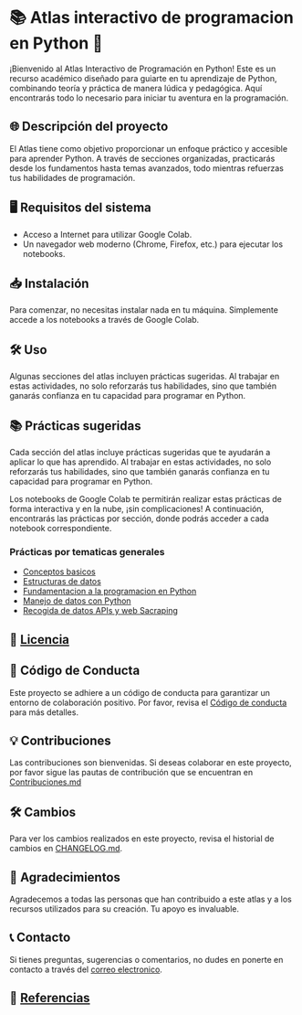 # 📚 Atlas interactivo de programacion en Python 🚀

¡Bienvenido al Atlas Interactivo de Programación en Python! Este es un recurso académico diseñado para guiarte en tu aprendizaje de Python, combinando teoría y práctica de manera lúdica y pedagógica. Aquí encontrarás todo lo necesario para iniciar tu aventura en la programación.

## 🌐 Descripción del proyecto

El Atlas tiene como objetivo proporcionar un enfoque práctico y accesible para aprender Python. A través de secciones organizadas, practicarás desde los fundamentos hasta temas avanzados, todo mientras refuerzas tus habilidades de programación.

## 🖥️ Requisitos del sistema

- Acceso a Internet para utilizar Google Colab.
- Un navegador web moderno (Chrome, Firefox, etc.) para ejecutar los notebooks.

## 📥 Instalación

Para comenzar, no necesitas instalar nada en tu máquina. Simplemente accede a los notebooks a través de Google Colab. 

## 🛠️ Uso

Algunas secciones del atlas incluyen prácticas sugeridas. Al trabajar en estas actividades, no solo reforzarás tus habilidades, sino que también ganarás confianza en tu capacidad para programar en Python.


## 📚 Prácticas sugeridas

Cada sección del atlas incluye prácticas sugeridas que te ayudarán a aplicar lo que has aprendido. Al trabajar en estas actividades, no solo reforzarás tus habilidades, sino que también ganarás confianza en tu capacidad para programar en Python. 

Los notebooks de Google Colab te permitirán realizar estas prácticas de forma interactiva y en la nube, ¡sin complicaciones! A continuación, encontrarás las prácticas por sección, donde podrás acceder a cada notebook correspondiente.

### Prácticas por tematicas generales
- [Conceptos basicos](https://github.com/eduardoleon9010/Atlas_interactivo_de_programacion_en_Python/blob/main/Conceptos_basicos.md)
- [Estructuras de datos](https://github.com/eduardoleon9010/Atlas_interactivo_de_programacion_en_Python/blob/main/Estructuras%20de%20datos.md)
- [Fundamentacion a la programacion en Python](https://github.com/eduardoleon9010/Atlas_interactivo_de_programacion_en_Python/blob/main/Fundamentacion%20a%20la%20programacion%20en%20Python.md)
- [Manejo de datos con Python](https://github.com/eduardoleon9010/Atlas_interactivo_de_programacion_en_Python/blob/main/Manejo%20de%20datos%20con%20Python.md)
- [Recogida de datos APIs y web Sacraping](#)

## 📜 [Licencia](https://github.com/eduardoleon9010/Atlas_interactivo_de_programacion_en_Python/blob/main/Licencia.md)

## 🙌 Código de Conducta

Este proyecto se adhiere a un código de conducta para garantizar un entorno de colaboración positivo. Por favor, revisa el [Código de conducta](https://github.com/eduardoleon9010/Atlas_interactivo_de_programacion_en_Python/blob/main/Codigo_de_conducta.md) para más detalles.

## 💡 Contribuciones

Las contribuciones son bienvenidas. Si deseas colaborar en este proyecto, por favor sigue las pautas de contribución que se encuentran en [Contribuciones.md](https://github.com/eduardoleon9010/Atlas_interactivo_de_programacion_en_Python/blob/main/Contribuciones.md)

## 🛠️ Cambios

Para ver los cambios realizados en este proyecto, revisa el historial de cambios en [CHANGELOG.md](https://github.com/eduardoleon9010/Atlas_interactivo_de_programacion_en_Python/blob/main/Cambios.md).

## 📖 Agradecimientos

Agradecemos a todas las personas que han contribuido a este atlas y a los recursos utilizados para su creación. Tu apoyo es invaluable.

## 📞 Contacto

Si tienes preguntas, sugerencias o comentarios, no dudes en ponerte en contacto a través del [correo electronico](mailto:formacionexatech@gmail.com).

## 🔗 [Referencias](https://github.com/eduardoleon9010/Atlas_interactivo_de_programacion_en_Python/blob/main/BIBLIOGRAFIA.md)
